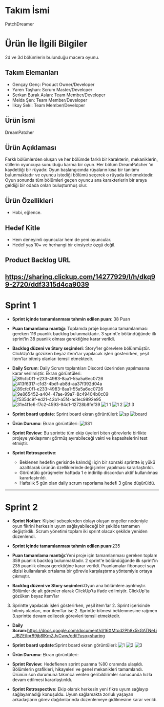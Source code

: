 # **Takım İsmi**
PatchDreamer

# Ürün İle İlgili Bilgiler
2d ve 3d bölümlerin bulunduğu macera oyunu.

## Takım Elemanları
- Gençay Genç: Product Owner/Developer
- Yaren Taşhan: Scrum Master/Developer
- Serkan Burak Aslan: Team Member/Developer
- Melda Şen: Team Member/Developer
- İlkay Seki: Team Member/Developer

## Ürün İsmi
DreamPatcher

## Ürün Açıklaması
Farklı bölümlerden oluşan ve her bölümde farklı bir karakterin, mekaniklerin, stillerin oyuncuya sunulduğu karma bir oyun. Her bölüm DreamPatcher ‘ın kaydettiği bir
rüyadır. Oyun başlangıcında rüyaların kısa bir tanıtımı bulunmaktadır ve oyuncu istediği bölümü seçerek o rüyada ilerlemektedir. Oyun sonunda tüm bölümleri geçen
oyuncu ana karakterlerin bir araya geldiği bir odada onları buluşturmuş olur.

## Ürün Özellikleri
-	Hobi, eğlence.

## Hedef Kitle
-	Hem deneyimli oyuncular hem de yeni oyuncular.
-	Hedef yaş 10+ ve herhangi bir cinsiyete özgü değil.


## Product Backlog URL
https://sharing.clickup.com/14277929/l/h/dkq99-2720/ddf3315d4ca9039
---

# Sprint 1

- **Sprint içinde tamamlanması tahmin edilen puan**: 38 Puan

- **Puan tamamlama mantığı**: Toplamda proje boyunca tamamlanması gereken 116 puanlık backlog bulunmaktadır. 3 sprint'e bölündüğünde ilk sprint'in 38 puanlık olması 
gerektiğine karar verildi.

- **Backlog düzeni ve Story seçimleri**: Story'ler görevlere bölünmüştür. ClickUp'da gözüken beyaz item'lar yapılacak işleri gösterirken, yeşil item'lar bitmiş 
olanları temsil etmektedir.

- **Daily Scrum**: Daily Scrum toplantıları Discord üzerinden yapılmasına karar verilmiştir. Ekran görüntüleri: 
![89cfc0f1-e233-4983-8aa1-55a5a6ec0726](https://user-images.githubusercontent.com/95364332/167495500-d49f1504-5524-433b-8542-7f51f28ed0be.jpg)
![413f6317-c1d3-4bdf-ab8d-aa37f392d04a](https://user-images.githubusercontent.com/95364332/167495543-de3fa25f-d300-45bf-a6be-5e90339f6c97.jpg)
![89cfc0f1-e233-4983-8aa1-55a5a6ec0726](https://user-images.githubusercontent.com/95364332/167495596-520a80bf-ff69-4bbb-914f-7b1ab5b3f170.jpg)
![9e865452-a404-47ae-99a7-8c49404b0c09](https://user-images.githubusercontent.com/95364332/167495608-acaf3794-03fc-49c5-b5f0-67b6f1587dc4.jpg)
![f535dc9f-ed21-43b1-a5f4-ac1ec9892e95](https://user-images.githubusercontent.com/95364332/167495632-9702d292-739f-4d3e-9963-5e4fee9c1bba.jpg)
![31e4f1e6-f7c2-4593-94c1-12728b8fef39](https://user-images.githubusercontent.com/95364332/167495659-e17618b7-1c3c-4789-8da7-aa297e13bfee.jpg)
![1 1](https://user-images.githubusercontent.com/95364332/167487646-1daaa0a2-885b-4893-97e9-a6d9ba224ebf.JPG)
![1 2](https://user-images.githubusercontent.com/95364332/167487649-1ca6f0c6-74ae-4aff-a9b8-ab830d755795.JPG)
![1 3](https://user-images.githubusercontent.com/95364332/167487651-44e682bb-c57e-4f4e-9921-2af1cc98bf92.JPG)

- **Sprint board update**: Sprint board ekran görüntüleri: 
 ![sp](https://user-images.githubusercontent.com/95364332/167490881-de780176-2e8e-423b-a88d-a33f5cb7357e.JPG)
![board](https://user-images.githubusercontent.com/95364332/167490768-66f05434-c7fe-4f10-9aea-cec20e2c48e5.JPG)

- **Ürün Durumu**: Ekran görüntüleri:
  ![SS1](https://user-images.githubusercontent.com/95364332/167489212-ac42f370-9916-4df4-8526-fdc4af3e0dff.JPG)
 
- **Sprint Review:** Bu sprintte tüm ekip üyeleri biten görevlerle birlikte projeye yaklaşımını görmüş ayırabileceği vakti ve kapasitelerini test etmiştir. 

- **Sprint Retrospective:**
  - Beklenen hedefin gerisinde kalındığı için bir sonraki sprintte iş yükü azaltılarak ürünün özelliklerinde değişimler yapılması kararlaştırıldı.
  - Görüntülü görüşmeler haftada 1 e indirilip discordun aktif kullanılması kararlaştırıldı.
  - Haftalık 5 gün olan daily scrum raporlama hedefi 3 güne düşürüldü.

---

# Sprint 2

- **Sprint Notları**: Kişisel sebeplerden dolayı oluşan engeller nedeniyle oyun fikrini herkesin uyum sağlayabileceği bir şekilde tamamen değiştirdik. Scrum 
yönetimi toplam iki sprint olacak şekilde yeniden düzenlendi.

- **Sprint içinde tamamlanması tahmin edilen puan**:235

- **Puan tamamlama mantığı**:Yeni proje için tamamlanması gereken toplam 359 puanlık backlog bulunmaktadır. 2 sprint'e bölündüğünde ilk sprint'in 235 puanlık olması
 gerektiğine karar verildi. Puanlamalar fibonacci sayı dizisi kullanılarak ortalama bir görevle karşılaştırma yöntemiyle ortaya çıkmıştır. 

- **Backlog düzeni ve Story seçimleri**:Oyun ana bölümlere ayrılmıştır. Bölümler de alt görevler olarak ClickUp’ta ifade edilmiştir. ClickUp'ta gözüken beyaz item'lar
3. Sprintte yapılacak işleri gösterirken, yeşil item'lar 2. Sprint içerisinde bitmiş olanları, mor item’lar ise 2. Sprintte bitmesi beklenmesine rağmen 3.sprintte
devam edilecek görevleri temsil etmektedir.

- **Daily Scrum**:https://docs.google.com/document/d/16XMtod2Ph8x5kGATNeLj_JBZEtIpr89jb8lKmZJvCww/edit?usp=sharing

- **Sprint board update**:Sprint board ekran görüntüleri: 
![1](https://user-images.githubusercontent.com/95364332/169899623-ffe1af1b-2781-4e00-a70f-288276ed324d.JPG)
![2](https://user-images.githubusercontent.com/95364332/169899628-b35567e5-b493-4fc5-836d-aabbe47dba1a.JPG)
![3](https://user-images.githubusercontent.com/95364332/169899746-693d0183-5874-4cfa-8d28-0cd2edf7a3c8.JPG)

- **Ürün Durumu**: Ekran görüntüleri:

- **Sprint Review:** Hedeflenen sprint puanına %80 oranında ulaşıldı. Bölümlerin grafikleri, hikayeleri ve genel mekanikleri tamamlandı. Ürünün son durumuna 
takımca verilen geribildirimler sonucunda hızla devam edilmesi kararlaştırıldı.

- **Sprint Retrospective:**
Ekip olarak herkesin yeni fikre uyum sağlayıp sağlayamadığı konuşuldu. Uyum sağlamakta zorluk yaşayan arkadaşların görev dağılımlarında düzenlemeye gidilmesine 
karar verildi.
